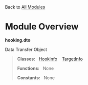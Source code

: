 Back to [All Modules](https://github.com/pyrustic/hooking/blob/master/docs/modules/README.md#readme)

# Module Overview

**hooking.dto**
 
Data Transfer Object

> **Classes:** &nbsp; [HookInfo](https://github.com/pyrustic/hooking/blob/master/docs/modules/content/hooking.dto/content/classes/HookInfo.md#class-hookinfo) &nbsp;&nbsp; [TargetInfo](https://github.com/pyrustic/hooking/blob/master/docs/modules/content/hooking.dto/content/classes/TargetInfo.md#class-targetinfo)
>
> **Functions:** &nbsp; None
>
> **Constants:** &nbsp; None
